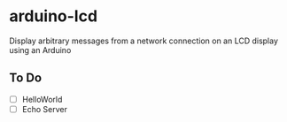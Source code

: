 arduino-lcd
===========

Display arbitrary messages from a network connection on an LCD display using an Arduino


To Do
--------
- [ ] HelloWorld
- [ ] Echo Server
